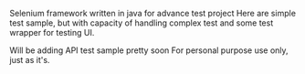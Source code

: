 
Selenium framework written in java for advance test project
Here are simple test sample, but with capacity of handling complex test and some test wrapper for testing UI.

Will be adding API test sample pretty soon
For personal purpose use only, just as it's.
